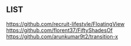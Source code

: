 

## LIST
  
https://github.com/recruit-lifestyle/FloatingView  
https://github.com/florent37/FiftyShadesOf
https://github.com/arunkumar9t2/transition-x

